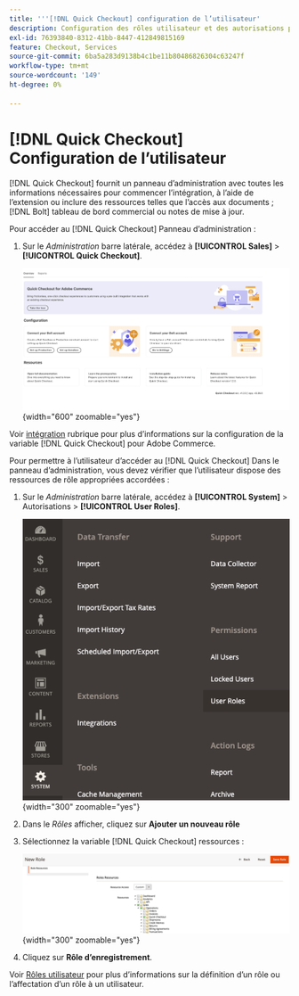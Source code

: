 ```yaml
---
title: '''[!DNL Quick Checkout] configuration de l’utilisateur'
description: Configuration des rôles utilisateur et des autorisations pour afficher le [!DNL Quick Checkout] Panneau d’administration.
exl-id: 76393840-8312-41bb-8447-412849815169
feature: Checkout, Services
source-git-commit: 6ba5a283d9138b4c1be11b80486826304c63247f
workflow-type: tm+mt
source-wordcount: '149'
ht-degree: 0%

---
```


# [!DNL Quick Checkout] Configuration de l’utilisateur

[!DNL Quick Checkout] fournit un panneau d’administration avec toutes les informations nécessaires pour commencer l’intégration, à l’aide de l’extension ou inclure des ressources telles que l’accès aux documents ; [!DNL Bolt] tableau de bord commercial ou notes de mise à jour.

Pour accéder au [!DNL Quick Checkout] Panneau d’administration :

1. Sur le _Administration_ barre latérale, accédez à **[!UICONTROL Sales]** > **[!UICONTROL Quick Checkout]**.

   ![Menu Achat rapide](assets/overview-admin-panel.png){width="600" zoomable="yes"}

Voir [intégration](../quick-checkout/onboarding.md) rubrique pour plus d’informations sur la configuration de la variable [!DNL Quick Checkout] pour Adobe Commerce.

Pour permettre à l’utilisateur d’accéder au [!DNL Quick Checkout] Dans le panneau d’administration, vous devez vérifier que l’utilisateur dispose des ressources de rôle appropriées accordées :

1. Sur le _Administration_ barre latérale, accédez à **[!UICONTROL System]** > Autorisations > **[!UICONTROL User Roles]**.

   ![Rôles utilisateur](assets/user-roles-small.png){width="300" zoomable="yes"}

1. Dans le _Rôles_ afficher, cliquez sur **Ajouter un nouveau rôle**
1. Sélectionnez la variable [!DNL Quick Checkout] ressources :

   ![Rôles et autorisations du passage en caisse rapide](assets/role-resource-quick-checkout.png){width="300" zoomable="yes"}

1. Cliquez sur **Rôle d’enregistrement**.

Voir [Rôles utilisateur](https://docs.magento.com/user-guide/system/permissions-user-roles.html) pour plus d’informations sur la définition d’un rôle ou l’affectation d’un rôle à un utilisateur.
